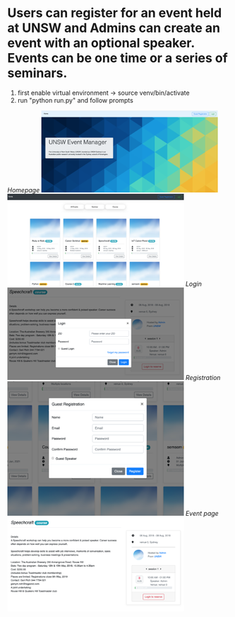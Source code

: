 # Users can register for an event held at UNSW and Admins can create an event with an optional speaker. Events can be one time or a series of seminars. 
1. first enable virtual environment -> source venv/bin/activate
2. run "python run.py" and follow prompts

*Homepage*
<img src="Screen Shot 2020-02-18 at 12.47.44 pm.png" alt="Homepage" style="width: 400px;"/>
<img src="Screen Shot 2020-02-18 at 12.46.52 pm.png" alt="Homepage" style="width: 400px;"/>
*Login*
<img src="Screen Shot 2020-02-18 at 12.47.32 pm.png" alt="Homepage" style="width: 400px;"/>
*Registration*
<img src="Screen Shot 2020-02-18 at 12.47.19 pm.png" alt="Homepage" style="width: 400px;"/>
*Event page*
<img src="Screen Shot 2020-02-18 at 12.47.05 pm.png" alt="Homepage" style="width: 400px;"/>

